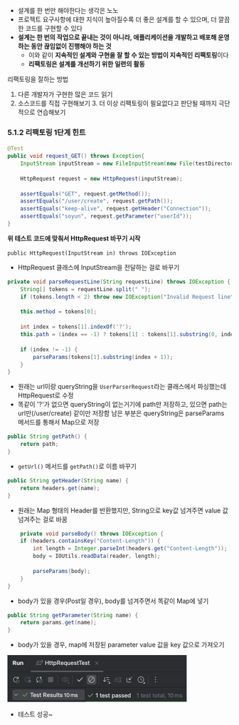 - 설계를 한 번만 해야한다는 생각은 노노
- 프로젝트 요구사항에 대한 지식이 높아질수록 더 좋은 설계를 할 수 있으며, 더 깔끔한 코드를 구현할 수 있다
- **설계는 한 번의 작업으로 끝내는 것이 아니라, 애플리케이션을 개발하고 배포해 운영하는 동안 끊임없이 진행해야 하는 것**
  - 이와 같이 **지속적인 설계와 구현을 잘 할 수 있는 방법이 지속적인 리팩토링**이다
  - **리팩토링은 설계를 개선하기 위한 일련의 활동**

리팩토링을 잘하는 방법
1. 다른 개발자가 구현한 많은 코드 읽기
2. 소스코드를 직접 구현해보기
   3. 더 이상 리팩토링이 필요없다고 판단될 때까지 극단적으로 연습해보기

### 5.1.2 리팩토링 1단계 힌트

```java
@Test
public void request_GET() throws Exception{
    InputStream inputStream = new FileInputStream(new File(testDirectory + "Http_GET.txt"));

    HttpRequest request = new HttpRequest(inputStream);

    assertEquals("GET", request.getMethod());
    assertEquals("/user/create", request.getPath());
    assertEquals("keep-alive", request.getHeader("Connection"));
    assertEquals("soyun", request.getParameter("userId"));
}
```
**위 테스트 코드에 맞춰서 HttpRequest 바꾸기 시작**
<br>

`public HttpRequest(InputStream in) throws IOException`

- HttpRequest 클래스에 InputStream을 전달하는 걸로 바꾸기

```java
private void parseRequestLine(String requestLine) throws IOException {
    String[] tokens = requestLine.split(" ");
    if (tokens.length < 2) throw new IOException("Invalid Request line");

    this.method = tokens[0];

    int index = tokens[1].indexOf('?');
    this.path = (index == -1) ? tokens[1] : tokens[1].substring(0, index);

    if (index != -1) {
        parseParams(tokens[1].substring(index + 1));
    }
}
```
- 원래는 url이랑 queryString을 `UserParserRequest`라는 클래스에서 파싱했는데 HttpRequest로 수정
- 똑같이 '?'가 없으면 queryString이 없는거기에 path만 저장하고, 있으면 path는 url만(/user/create) 같이만 저장함 남은 부분은 queryString은 parseParams 메서드를 통해서 Map으로 저장

```java
public String getPath() {
    return path;
}
```
- `getUrl()` 메서드를 `getPath()`로 이름 바꾸기

```java
public String getHeader(String name) {
    return headers.get(name);
}
```
- 원래는 Map 형태의 Header를 반환했지만, String으로 key값 넘겨주면 value 값 넘겨주는 걸로 바꿈

```java
    private void parseBody() throws IOException {
    if (headers.containsKey("Content-Length")) {
        int length = Integer.parseInt(headers.get("Content-Length"));
        body = IOUtils.readData(reader, length);

        parseParams(body);
    }
}
```
- body가 있을 경우(Post일 경우), body를 넘겨주면서 똑같이 Map에 넣기

```java
public String getParameter(String name) {
    return params.get(name);
}
```
- body가 있을 경우, map에 저장된 parameter value 값을 key 값으로 가져오기

![img.png](img.png)
- 테스트 성공~